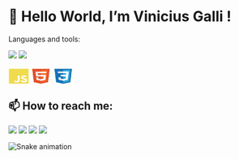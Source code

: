 

# :wave: Hello World, I’m Vinicius Galli !


<div>
  <p> Languages and tools:</p>  
  <img height="180em" src="https://github-readme-stats.vercel.app/api?username=vinniegalli&theme=blue-green"/>
  <img height="180em" src="https://github-readme-stats.vercel.app/api/top-langs/?username=vinniegalli&theme=blue-green"/>
  
</div>

<div style="display: inline_block"><br>
  <img align="center" alt="vinniegalli-Js" height="30" width="40" src="https://raw.githubusercontent.com/devicons/devicon/master/icons/javascript/javascript-plain.svg">
  <img align="center" alt="vinniegalli-HTML" height="30" width="40" src="https://raw.githubusercontent.com/devicons/devicon/master/icons/html5/html5-original.svg">
  <img align="center" alt="vinniegalli-CSS" height="30" width="40" src="https://raw.githubusercontent.com/devicons/devicon/master/icons/css3/css3-original.svg">
</div>

## :mailbox: How to reach me:

<div> 

  <a href="https://instagram.com/vinniegalli" target="_blank"><img src="https://img.shields.io/badge/-Instagram-%23E4405F?style=for-the-badge&logo=instagram&logoColor=white" target="_blank"></a>
  <a href = "mailto:vinniegalli@gmail.com"><img src="https://img.shields.io/badge/-Gmail-%23333?style=for-the-badge&logo=gmail&logoColor=white" target="_blank"></a>
  <a href="https://www.linkedin.com/in/vinicius-galli-99386ba3" target="_blank"><img src="https://img.shields.io/badge/-LinkedIn-%230077B5?style=for-the-badge&logo=linkedin&logoColor=white" target="_blank"></a> 
  <a href="https://github.com/vinniegalli"><img src="https://img.shields.io/badge/GitHub-100000?style=for-the-badge&logo=github&logoColor=white"/></a>
 
  ![Snake animation](https://github.com/vinniegalli/vinniegalli/blob/output/github-contribution-grid-snake.svg)
 
</div>
